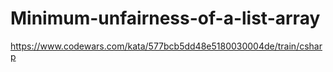 # Minimum-unfairness-of-a-list-array
https://www.codewars.com/kata/577bcb5dd48e5180030004de/train/csharp
